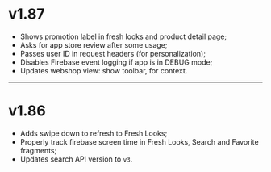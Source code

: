 # v1.87
* Shows promotion label in fresh looks and product detail page;
* Asks for app store review after some usage;
* Passes user ID in request headers (for personalization);
* Disables Firebase event logging if app is in DEBUG mode;
* Updates webshop view: show toolbar, for context.

---

# v1.86
* Adds swipe down to refresh to Fresh Looks;
* Properly track firebase screen time in Fresh Looks, Search and Favorite fragments;
* Updates search API version to `v3`.
